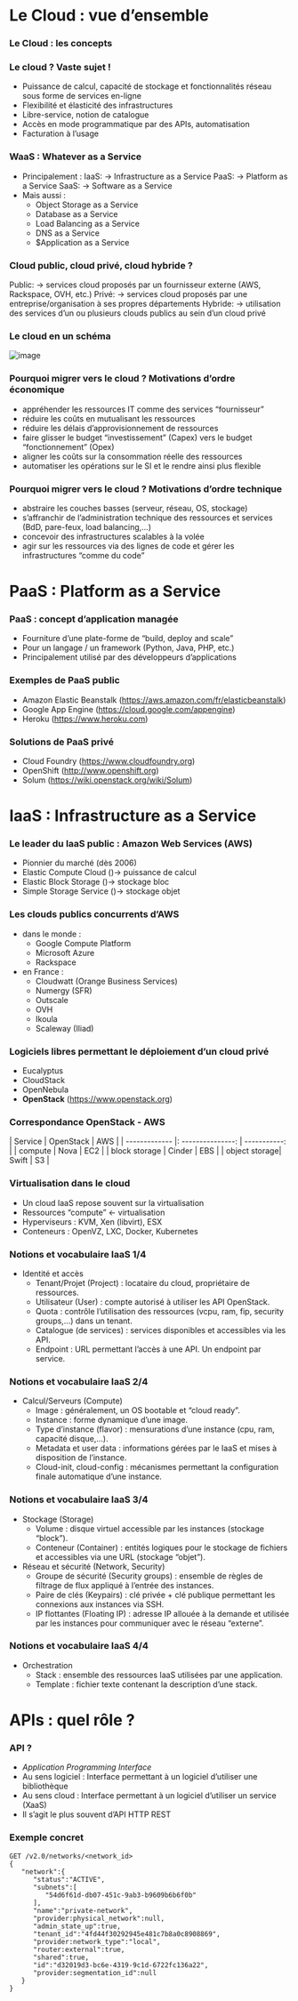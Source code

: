 # Le Cloud : vue d’ensemble

### Le Cloud : les concepts

### Le cloud ? Vaste sujet !

-   Puissance de calcul, capacité de stockage et fonctionnalités réseau sous forme de services en-ligne
-   Flexibilité et élasticité des infrastructures
-   Libre-service, notion de catalogue
-   Accès en mode programmatique par des APIs, automatisation
-   Facturation à l’usage

### WaaS : Whatever as a Service

-   Principalement :
    IaaS: $\rightarrow$ Infrastructure as a Service
    PaaS: $\rightarrow$ Platform as a Service
    SaaS: $\rightarrow$ Software as a Service
-   Mais aussi :
    -   Object Storage as a Service
    -   Database as a Service
    -   Load Balancing as a Service
    -   DNS as a Service
    -   \$Application as a Service

### Cloud public, cloud privé, cloud hybride ?

Public: $\rightarrow$ services cloud proposés par un fournisseur externe (AWS, Rackspace, OVH, etc.)
Privé: $\rightarrow$ services cloud proposés par une entreprise/organisation à ses propres départements
Hybride:   $\rightarrow$ utilisation des services d’un ou plusieurs clouds publics au sein d’un cloud privé

### Le cloud en un schéma

![image](images/cloud.png)

### Pourquoi migrer vers le cloud ? Motivations d’ordre économique

-   appréhender les ressources IT comme des services “fournisseur”
-   réduire les coûts en mutualisant les ressources
-   réduire les délais d’approvisionnement de ressources
-   faire glisser le budget “investissement” (Capex) vers le budget “fonctionnement” (Opex)
-   aligner les coûts sur la consommation réelle des ressources
-   automatiser les opérations sur le SI et le rendre ainsi plus flexible

### Pourquoi migrer vers le cloud ? Motivations d’ordre technique

-   abstraire les couches basses (serveur, réseau, OS, stockage)
-   s’affranchir de l’administration technique des ressources et services (BdD, pare-feux, load balancing,...)
-   concevoir des infrastructures scalables à la volée
-   agir sur les ressources via des lignes de code et gérer les infrastructures “comme du code”

# PaaS : Platform as a Service

### PaaS : concept d’application managée

-   Fourniture d’une plate-forme de “build, deploy and scale”
-   Pour un langage / un framework (Python, Java, PHP, etc.)
-   Principalement utilisé par des développeurs d’applications

### Exemples de PaaS public

-   Amazon Elastic Beanstalk (<https://aws.amazon.com/fr/elasticbeanstalk>)
-   Google App Engine (<https://cloud.google.com/appengine>)
-   Heroku (<https://www.heroku.com>)

### Solutions de PaaS privé

-   Cloud Foundry (<https://www.cloudfoundry.org>)
-   OpenShift (<http://www.openshift.org>)
-   Solum (<https://wiki.openstack.org/wiki/Solum>)

# IaaS : Infrastructure as a Service

### Le leader du IaaS public : Amazon Web Services (AWS)

-   Pionnier du marché (dès 2006)
-   Elastic Compute Cloud ()$\rightarrow$ puissance de calcul
-   Elastic Block Storage ()$\rightarrow$ stockage bloc
-   Simple Storage Service ()$\rightarrow$ stockage objet

### Les clouds publics concurrents d’AWS

-   dans le monde :
    -   Google Compute Platform
    -   Microsoft Azure
    -   Rackspace
-   en France :
    -   Cloudwatt (Orange Business Services)
    -   Numergy (SFR)
    -   Outscale
    -   OVH
    -   Ikoula
    -   Scaleway (Iliad)

### Logiciels libres permettant le déploiement d’un cloud privé

-   Eucalyptus
-   CloudStack
-   OpenNebula
-   **OpenStack** (https://www.openstack.org)

### Correspondance OpenStack - AWS

| Service       |     OpenStack     |      AWS     |
| ------------- |: ---------------: | -----------: |
| compute       |       Nova        |      EC2     |
| block storage |       Cinder      |      EBS     |
| object storage|       Swift       |      S3      |

### Virtualisation dans le cloud

-   Un cloud IaaS repose souvent sur la virtualisation
-   Ressources “compute” $\leftarrow$ virtualisation
-   Hyperviseurs : KVM, Xen (libvirt), ESX
-   Conteneurs : OpenVZ, LXC, Docker, Kubernetes

### Notions et vocabulaire IaaS 1/4

-   Identité et accès
    -   Tenant/Projet (Project) : locataire du cloud, propriétaire de ressources.
    -   Utilisateur (User) : compte autorisé à utiliser les API OpenStack.
    -   Quota : contrôle l’utilisation des ressources (vcpu, ram, fip, security groups,...) dans un tenant.
    -   Catalogue (de services) : services disponibles et accessibles via les API.
    -   Endpoint : URL permettant l’accès à une API. Un endpoint par service.

### Notions et vocabulaire IaaS 2/4

-   Calcul/Serveurs (Compute)
    -   Image : généralement, un OS bootable et “cloud ready”.
    -   Instance : forme dynamique d’une image.
    -   Type d’instance (flavor) : mensurations d’une instance (cpu, ram, capacité disque,...).
    -   Metadata et user data : informations gérées par le IaaS et mises à disposition de l’instance.
    -   Cloud-init, cloud-config : mécanismes permettant la configuration finale automatique d’une instance.

### Notions et vocabulaire IaaS 3/4

-   Stockage (Storage)
    -   Volume : disque virtuel accessible par les instances (stockage “block”).
    -   Conteneur (Container) : entités logiques pour le stockage de fichiers et accessibles via une URL (stockage “objet”).
-   Réseau et sécurité (Network, Security)
    -   Groupe de sécurité (Security groups) : ensemble de règles de filtrage de flux appliqué à l’entrée des instances.
    -   Paire de clés (Keypairs) : clé privée + clé publique permettant les connexions aux instances via SSH.
    -   IP flottantes (Floating IP) : adresse IP allouée à la demande et utilisée par les instances pour communiquer avec le réseau “externe”.

### Notions et vocabulaire IaaS 4/4

-   Orchestration
    -   Stack : ensemble des ressources IaaS utilisées par une application.
    -   Template : fichier texte contenant la description d’une stack.

# APIs : quel rôle ?

### API ?

-   *Application Programming Interface*
-   Au sens logiciel : Interface permettant à un logiciel d’utiliser une bibliothèque
-   Au sens cloud : Interface permettant à un logiciel d’utiliser un service (XaaS)
-   Il s’agit le plus souvent d’API HTTP REST

### Exemple concret

    GET /v2.0/networks/<network_id>
    {
       "network":{
          "status":"ACTIVE",
          "subnets":[
             "54d6f61d-db07-451c-9ab3-b9609b6b6f0b"
          ],
          "name":"private-network",
          "provider:physical_network":null,
          "admin_state_up":true,
          "tenant_id":"4fd44f30292945e481c7b8a0c8908869",
          "provider:network_type":"local",
          "router:external":true,
          "shared":true,
          "id":"d32019d3-bc6e-4319-9c1d-6722fc136a22",
          "provider:segmentation_id":null
       }
    }

